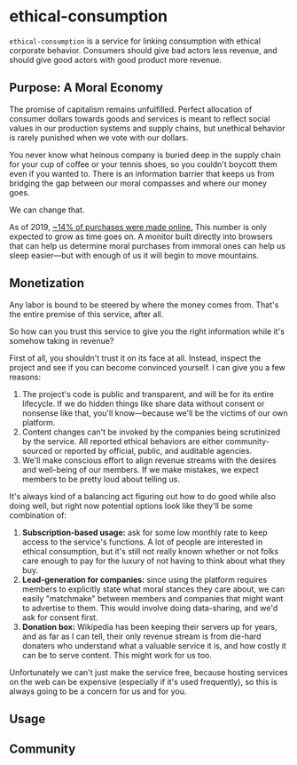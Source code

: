 # ethical-consumption

`ethical-consumption` is a service for linking consumption with ethical corporate behavior. Consumers should give bad actors less revenue, and should give good actors with good product more revenue.

## Purpose: A Moral Economy

The promise of capitalism remains unfulfilled. Perfect allocation of consumer dollars towards goods and services is meant to reflect social values in our production systems and supply chains, but unethical behavior is rarely punished when we vote with our dollars.

You never know what heinous company is buried deep in the supply chain for your cup of coffee or your tennis shoes, so  you couldn't boycott them even if you wanted to. There is an information barrier that keeps us from bridging the gap between our moral compasses and where our money goes.

We can change that.

As of 2019, [~14% of purchases were made online.](https://www.statista.com/statistics/534123/e-commerce-share-of-retail-sales-worldwide/) This number is only expected to grow as time goes on. A monitor built directly into browsers that can help us determine moral purchases from immoral ones can help us sleep easier—but with enough of us it will begin to move mountains. 

## Monetization

Any labor is bound to be steered by where the money comes from. That's the entire premise of this service, after all.

So how can you trust this service to give you the right information while it's somehow taking in revenue?

First of all, you shouldn't trust it on its face at all. Instead, inspect the project and see if you can become convinced yourself. I can give you a few reasons:

1. The project's code is public and transparent, and will be for its entire lifecycle. If we do hidden things like share data without consent or nonsense like that, you'll know—because we'll be the victims of our own platform.
2. Content changes can't be invoked by the companies being scrutinized by the service. All reported ethical behaviors are either community-sourced or reported by official, public, and auditable agencies.
3. We'll make conscious effort to align revenue streams with the desires and well-being of our members. If we make mistakes, we expect members to be pretty loud about telling us.

It's always kind of a balancing act figuring out how to do good while also doing well, but right now potential options look like they'll be some combination of:
1. **Subscription-based usage:** ask for some low monthly rate to keep access to the service's functions. A lot of people are interested in ethical consumption, but it's still not really known whether or not folks care enough to pay for the luxury of not having to think about what they buy.
2. **Lead-generation for companies:** since using the platform requires members to explicitly state what moral stances they care about, we can easily "matchmake" between members and companies that might want to advertise to them. This would involve doing data-sharing, and we'd ask for consent first.
3. **Donation box:** Wikipedia has been keeping their servers up for years, and as far as I can tell, their only revenue stream is from die-hard donaters who understand what a valuable service it is, and how costly it can be to serve content. This might work for us too.

Unfortunately we can't just make the service free, because hosting services on the web can be expensive (especially if it's used frequently), so this is always going to be a concern for us and for you.

## Usage



## Community

